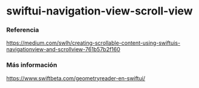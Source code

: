 # swiftui-navigation-view-scroll-view

### Referencia
https://medium.com/swlh/creating-scrollable-content-using-swiftuis-navigationview-and-scrollview-761b57b2f160

### Más información
https://www.swiftbeta.com/geometryreader-en-swiftui/
